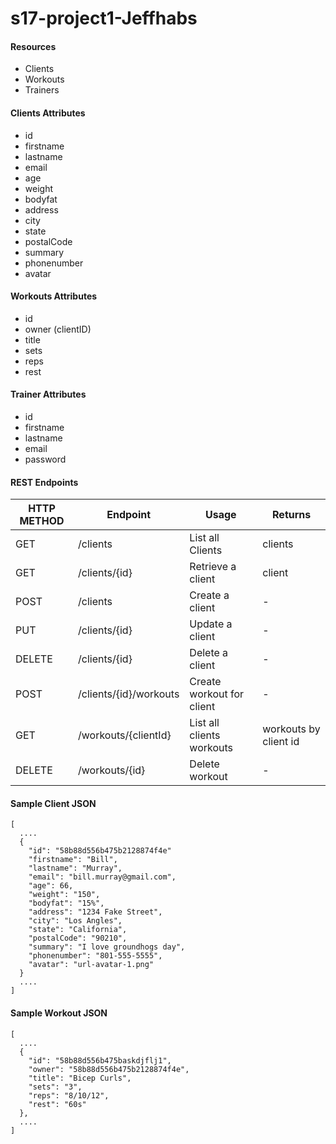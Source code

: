 # s17-project1-Jeffhabs
#### Resources
  * Clients
  * Workouts
  * Trainers

#### Clients Attributes
  * id
  * firstname
  * lastname
  * email
  * age
  * weight
  * bodyfat
  * address
  * city
  * state
  * postalCode
  * summary
  * phonenumber
  * avatar

#### Workouts Attributes
  * id
  * owner (clientID)
  * title
  * sets
  * reps
  * rest

#### Trainer Attributes
  * id
  * firstname
  * lastname
  * email
  * password

#### REST Endpoints
HTTP METHOD | Endpoint | Usage | Returns
----------- | -------- | ----- | -------
GET | /clients | List all Clients | clients
GET | /clients/{id} | Retrieve a client | client
POST | /clients | Create a client | -
PUT | /clients/{id} | Update a client | -
DELETE | /clients/{id} | Delete a client | -
POST | /clients/{id}/workouts | Create workout for client | -
GET | /workouts/{clientId} | List all clients workouts | workouts by client id
DELETE | /workouts/{id} | Delete workout | -

#### Sample Client JSON
    [
      ....
      {
        "id": "58b88d556b475b2128874f4e"
        "firstname": "Bill",
        "lastname": "Murray",
        "email": "bill.murray@gmail.com",
        "age": 66,
        "weight": "150",
        "bodyfat": "15%",
        "address": "1234 Fake Street",
        "city": "Los Angles",
        "state": "California",
        "postalCode": "90210",
        "summary": "I love groundhogs day",
        "phonenumber": "801-555-5555",
        "avatar": "url-avatar-1.png"
      }
      ....
    ]

#### Sample Workout JSON
    [
      ....
      {
        "id": "58b88d556b475baskdjflj1",
        "owner": "58b88d556b475b2128874f4e",
        "title": "Bicep Curls",
        "sets": "3",
        "reps": "8/10/12",
        "rest": "60s"
      },
      ....
    ]
